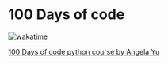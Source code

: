 # 100 Days of code

[![wakatime](https://wakatime.com/badge/github/javrr-ui/100daysOfCode.svg)](https://wakatime.com/badge/github/javrr-ui/100daysOfCode)

[100 Days of code python course by Angela Yu](https://www.udemy.com/course/100-days-of-code/)
